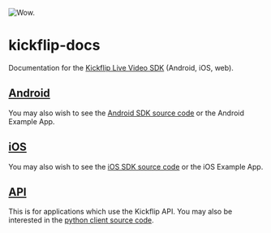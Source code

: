 ![Wow.](http://i.imgur.com/c5AZQ6v.gif)

kickflip-docs
=============

Documentation for the [Kickflip Live Video SDK](http://kickflip.io) (Android, iOS, web).

## [Android](android/README.md)

You may also wish to see the [Android SDK source code](https://github.com/Kickflip/kickflip-android-sdk) or the Android Example App.

## [iOS](ios/README.md)

You may also wish to see the [iOS SDK source code](https://github.com/Kickflip/kickflip-ios-sdk) or the iOS Example App.

## [API](web/README.md)

This is for applications which use the Kickflip API. You may also be interested in the [python client source code](http://github.com/Kickflip/python-kickflip).
